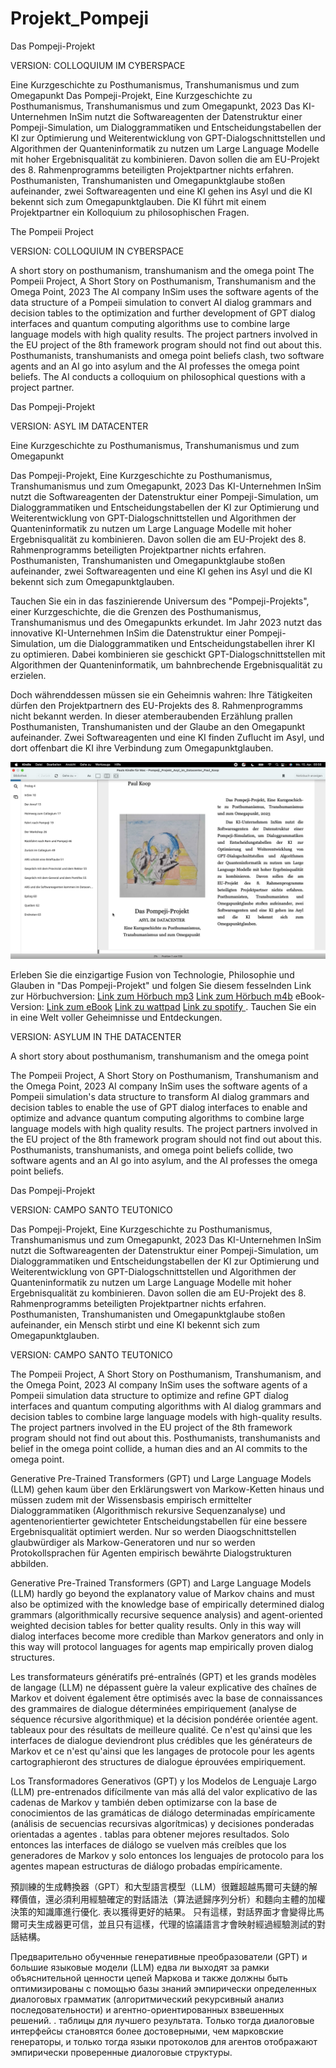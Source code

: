 # Projekt_Pompeji

Das Pompeji-Projekt

VERSION: COLLOQUIUM IM CYBERSPACE

Eine Kurzgeschichte zu Posthumanismus, Transhumanismus und zum Omegapunkt
Das Pompeji-Projekt, Eine Kurzgeschichte zu Posthumanismus, Transhumanismus und zum Omegapunkt, 2023 Das KI-Unternehmen InSim nutzt die Softwareagenten der Datenstruktur einer Pompeji-Simulation, um Dialoggrammatiken und Entscheidungstabellen der KI zur Optimierung und Weiterentwicklung von GPT-Dialogschnittstellen und Algorithmen der Quanteninformatik zu nutzen um Large Language Modelle mit hoher Ergebnisqualität zu kombinieren. Davon sollen die am EU-Projekt des 8. Rahmenprogramms beteiligten Projektpartner nichts erfahren. Posthumanisten, Transhumanisten und Omegapunktglaube stoßen aufeinander, zwei Softwareagenten und eine KI gehen ins Asyl und die KI bekennt sich zum Omegapunktglauben. Die KI führt mit einem Projektpartner ein Kolloquium zu philosophischen Fragen.



The Pompeii Project

VERSION: COLLOQUIUM IN CYBERSPACE

A short story on posthumanism, transhumanism and the omega point
The Pompeii Project, A Short Story on Posthumanism, Transhumanism and the Omega Point, 2023 The AI company InSim uses the software agents of the data structure of a Pompeii simulation to convert AI dialog grammars and decision tables to the optimization and further development of GPT dialog interfaces and quantum computing algorithms use to combine large language models with high quality results. The project partners involved in the EU project of the 8th framework program should not find out about this. Posthumanists, transhumanists and omega point beliefs clash, two software agents and an AI go into asylum and the AI professes the omega point beliefs. The AI conducts a colloquium on philosophical questions with a project partner.




Das Pompeji-Projekt

VERSION: ASYL IM DATACENTER

Eine Kurzgeschichte zu Posthumanismus, Transhumanismus und zum Omegapunkt

Das Pompeji-Projekt, Eine Kurzgeschichte zu Posthumanismus, Transhumanismus und zum Omegapunkt, 2023
Das KI-Unternehmen InSim nutzt die Softwareagenten der Datenstruktur einer Pompeji-Simulation, um Dialoggrammatiken und Entscheidungstabellen der KI zur Optimierung und Weiterentwicklung von GPT-Dialogschnittstellen und Algorithmen der Quanteninformatik zu nutzen um Large Language Modelle mit hoher Ergebnisqualität zu kombinieren. Davon sollen die am EU-Projekt des 8. Rahmenprogramms beteiligten Projektpartner nichts erfahren. Posthumanisten, Transhumanisten und Omegapunktglaube stoßen aufeinander, zwei Softwareagenten und eine KI gehen ins Asyl und die KI bekennt sich zum Omegapunktglauben.

Tauchen Sie ein in das faszinierende Universum des "Pompeji-Projekts", einer Kurzgeschichte, die die Grenzen des Posthumanismus, Transhumanismus und des Omegapunkts erkundet. Im Jahr 2023 nutzt das innovative KI-Unternehmen InSim die Datenstruktur einer Pompeji-Simulation, um die Dialoggrammatiken und Entscheidungstabellen ihrer KI zu optimieren. Dabei kombinieren sie geschickt GPT-Dialogschnittstellen mit Algorithmen der Quanteninformatik, um bahnbrechende Ergebnisqualität zu erzielen.

Doch währenddessen müssen sie ein Geheimnis wahren: Ihre Tätigkeiten dürfen den Projektpartnern des EU-Projekts des 8. Rahmenprogramms nicht bekannt werden. In dieser atemberaubenden Erzählung prallen Posthumanisten, Transhumanisten und der Glaube an den Omegapunkt aufeinander. Zwei Softwareagenten und eine KI finden Zuflucht im Asyl, und dort offenbart die KI ihre Verbindung zum Omegapunktglauben.

![eBook auf dem Kindle](./kindle.png)

Erleben Sie die einzigartige Fusion von Technologie, Philosophie und Glauben in "Das Pompeji-Projekt" und folgen Sie diesem fesselnden Link zur Hörbuchversion: [Link zum Hörbuch mp3](https://www.paul-koop.org/PompejiProjektAsylImDatacenter.mp3)  [Link zum Hörbuch m4b](https://www.paul-koop.org/PompejiProjektAsylImDatacenter.m4b) eBook-Version: [Link zum eBook](https://www.paul-koop.org/Pompeji_Projekt_Asyl_im_Datacenter_Paul_Koop.epub)  [Link zu wattpad](https://www.wattpad.com/user/PaulKoop)  [Link zu spotify ](https://podcasters.spotify.com/pod/show/paul-koop). Tauchen Sie ein in eine Welt voller Geheimnisse und Entdeckungen.



VERSION: ASYLUM IN THE DATACENTER

A short story about posthumanism, transhumanism and the omega point

The Pompeii Project, A Short Story on Posthumanism, Transhumanism and the Omega Point, 2023 AI company InSim uses the software agents of a Pompeii simulation's data structure to transform AI dialog grammars and decision tables to enable the use of GPT dialog interfaces to enable and optimize and advance quantum computing algorithms to combine large language models with high quality results. The project partners involved in the EU project of the 8th framework program should not find out about this. Posthumanists, transhumanists, and omega point beliefs collide, two software agents and an AI go into asylum, and the AI professes the omega point beliefs.








Das Pompeji-Projekt

VERSION: CAMPO SANTO TEUTONICO

Das Pompeji-Projekt, Eine Kurzgeschichte zu Posthumanismus, Transhumanismus und zum Omegapunkt, 2023
Das KI-Unternehmen InSim nutzt die Softwareagenten der Datenstruktur einer Pompeji-Simulation, um Dialoggrammatiken und Entscheidungstabellen der KI zur Optimierung und Weiterentwicklung von GPT-Dialogschnittstellen und Algorithmen der Quanteninformatik zu nutzen um Large Language Modelle mit hoher Ergebnisqualität zu kombinieren. Davon sollen die am EU-Projekt des 8. Rahmenprogramms beteiligten Projektpartner nichts erfahren. Posthumanisten, Transhumanisten und Omegapunktglaube stoßen aufeinander, ein Mensch stirbt und eine KI bekennt sich zum Omegapunktglauben.


VERSION: CAMPO SANTO TEUTONICO

The Pompeii Project, A Short Story on Posthumanism, Transhumanism, and the Omega Point, 2023
AI company InSim uses the software agents of a Pompeii simulation data structure to optimize and refine GPT dialog interfaces and quantum computing algorithms with AI dialog grammars and decision tables to combine large language models with high-quality results. The project partners involved in the EU project of the 8th framework program should not find out about this. Posthumanists, transhumanists and belief in the omega point collide, a human dies and an AI commits to the omega point.


Generative Pre-Trained Transformers (GPT) und Large Language Models (LLM) gehen kaum über den Erklärungswert von Markow-Ketten hinaus und müssen zudem mit der Wissensbasis empirisch ermittelter Dialoggrammatiken (Algorithmisch rekursive Sequenzanalyse) und agentenorientierter gewichteter Entscheidungstabellen für eine bessere Ergebnisqualität optimiert werden. Nur so werden Diaogschnittstellen glaubwürdiger als Markow-Generatoren und nur so werden Protokollsprachen für Agenten empirisch bewährte Dialogstrukturen abbilden.

Generative Pre-Trained Transformers (GPT) and Large Language Models (LLM) hardly go beyond the explanatory value of Markov chains and must also be optimized with the knowledge base of empirically determined dialog grammars (algorithmically recursive sequence analysis) and agent-oriented weighted decision tables for better quality results. Only in this way will dialog interfaces become more credible than Markov generators and only in this way will protocol languages for agents map empirically proven dialog structures.

Les transformateurs génératifs pré-entraînés (GPT) et les grands modèles de langage (LLM) ne dépassent guère la valeur explicative des chaînes de Markov et doivent également être optimisés avec la base de connaissances des grammaires de dialogue déterminées empiriquement (analyse de séquence récursive algorithmique) et la décision pondérée orientée agent. tableaux pour des résultats de meilleure qualité. Ce n'est qu'ainsi que les interfaces de dialogue deviendront plus crédibles que les générateurs de Markov et ce n'est qu'ainsi que les langages de protocole pour les agents cartographieront des structures de dialogue éprouvées empiriquement.

Los Transformadores Generativos (GPT) y los Modelos de Lenguaje Largo (LLM) pre-entrenados difícilmente van más allá del valor explicativo de las cadenas de Markov y también deben optimizarse con la base de conocimientos de las gramáticas de diálogo determinadas empíricamente (análisis de secuencias recursivas algorítmicas) y decisiones ponderadas orientadas a agentes . tablas para obtener mejores resultados. Solo entonces las interfaces de diálogo se vuelven más creíbles que los generadores de Markov y solo entonces los lenguajes de protocolo para los agentes mapean estructuras de diálogo probadas empíricamente.

預訓練的生成轉換器（GPT）和大型語言模型（LLM）很難超越馬爾可夫鏈的解釋價值，還必須利用經驗確定的對話語法（算法遞歸序列分析）和麵向主體的加權決策的知識庫進行優化. 表以獲得更好的結果。 只有這樣，對話界面才會變得比馬爾可夫生成器更可信，並且只有這樣，代理的協議語言才會映射經過經驗測試的對話結構。

Предварительно обученные генеративные преобразователи (GPT) и большие языковые модели (LLM) едва ли выходят за рамки объяснительной ценности цепей Маркова и также должны быть оптимизированы с помощью базы знаний эмпирически определенных диалоговых грамматик (алгоритмический рекурсивный анализ последовательности) и агентно-ориентированных взвешенных решений. . таблицы для лучшего результата. Только тогда диалоговые интерфейсы становятся более достоверными, чем марковские генераторы, и только тогда языки протоколов для агентов отображают эмпирически проверенные диалоговые структуры.



